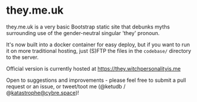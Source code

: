 # they.me.uk

they.me.uk is a very basic Bootstrap static site that debunks myths surrounding use of the gender-neutral singular 'they' pronoun. 

It's now built into a docker container for easy deploy, but if you want to run it on more traditional hosting, just (S)FTP the files in the `codebase/` directory to the server.

Official version is currently hosted at https://they.witchpersonalityis.me

Open to suggestions and improvements - please feel free to submit a pull request or an issue, or tweet/toot me (@ketudb / @katastrophe@cybre.space)!
